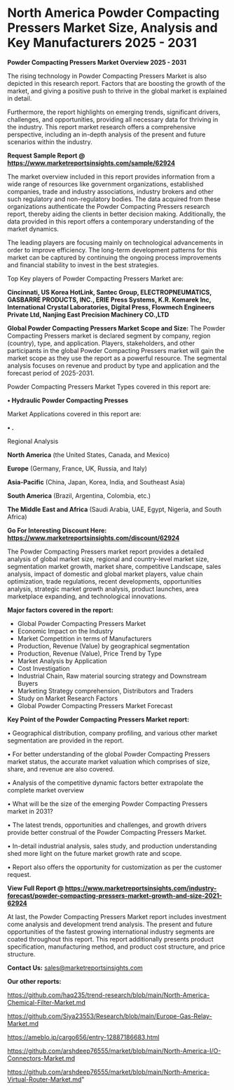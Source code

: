  # North America Powder Compacting Pressers Market Size, Analysis and Key Manufacturers 2025 - 2031

<Strong> Powder Compacting Pressers Market Overview 2025 - 2031</strong>

The rising technology in Powder Compacting Pressers Market is also depicted in this research report. Factors that are boosting the growth of the market, and giving a positive push to thrive in the global market is explained in detail.

Furthermore, the report highlights on emerging trends, significant drivers, challenges, and opportunities, providing all necessary data for thriving in the industry. This report market research offers a comprehensive perspective, including an in-depth analysis of the present and future scenarios within the industry.

<strong>Request Sample Report @ <a href=https://www.marketreportsinsights.com/sample/62924>https://www.marketreportsinsights.com/sample/62924</a></strong>

The market overview included in this report provides information from a wide range of resources like government organizations, established companies, trade and industry associations, industry brokers and other such regulatory and non-regulatory bodies. The data acquired from these organizations authenticate the Powder Compacting Pressers research report, thereby aiding the clients in better decision making. Additionally, the data provided in this report offers a contemporary understanding of the market dynamics.

The leading players are focusing mainly on technological advancements in order to improve efficiency. The long-term development patterns for this market can be captured by continuing the ongoing process improvements and financial stability to invest in the best strategies.

Top Key players of Powder Compacting Pressers Market are:

<strong>Cincinnati, US Korea HotLink, Santec Group, ELECTROPNEUMATICS, GASBARRE PRODUCTS, INC., ERIE Press Systems, K.R. Komarek Inc, International Crystal Laboratories, Digital Press, Flowmech Engineers Private Ltd, Nanjing East Precision Machinery CO.,LTD</strong>

<strong><b>Global Powder Compacting Pressers Market Scope and Size:</b></strong>
The Powder Compacting Pressers market is declared segment by company, region (country), type, and application. Players, stakeholders, and other participants in the global Powder Compacting Pressers market will gain the market scope as they use the report as a powerful resource. The segmental analysis focuses on revenue and product by type and application and the forecast period of 2025-2031.

Powder Compacting Pressers Market Types covered in this report are:

<strong>• Hydraulic Powder Compacting Presses</strong>

Market Applications covered in this report are:

<strong>• .</strong> 

Regional Analysis

<strong>North America</strong> (the United States, Canada, and Mexico)

<strong>Europe</strong> (Germany, France, UK, Russia, and Italy)

<strong>Asia-Pacific</strong> (China, Japan, Korea, India, and Southeast Asia)

<strong>South America</strong> (Brazil, Argentina, Colombia, etc.)

<strong>The Middle East and Africa</strong> (Saudi Arabia, UAE, Egypt, Nigeria, and South Africa)

<strong>Go For Interesting Discount Here: <a href=https://www.marketreportsinsights.com/discount/62924>https://www.marketreportsinsights.com/discount/62924</a></strong>

The Powder Compacting Pressers market report provides a detailed analysis of global market size, regional and country-level market size, segmentation market growth, market share, competitive Landscape, sales analysis, impact of domestic and global market players, value chain optimization, trade regulations, recent developments, opportunities analysis, strategic market growth analysis, product launches, area marketplace expanding, and technological innovations.

<strong><b>Major factors covered in the report:</b></strong>
<ul>
  <li>Global Powder Compacting Pressers Market </li>
  <li>Economic Impact on the Industry</li>
  <li>Market Competition in terms of Manufacturers</li>
  <li>Production, Revenue (Value) by geographical segmentation</li>
  <li>Production, Revenue (Value), Price Trend by Type</li>
  <li>Market Analysis by Application</li>
  <li>Cost Investigation</li>
  <li>Industrial Chain, Raw material sourcing strategy and Downstream Buyers</li>
  <li>Marketing Strategy comprehension, Distributors and Traders</li>
  <li>Study on Market Research Factors</li>
  <li>Global Powder Compacting Pressers Market Forecast</li>
</ul>

<strong><b>Key Point of the Powder Compacting Pressers Market report:</b></strong>

• Geographical distribution, company profiling, and various other market segmentation are provided in the report.

• For better understanding of the global Powder Compacting Pressers market status, the accurate market valuation which comprises of size, share, and revenue are also covered.

• Analysis of the competitive dynamic factors better extrapolate the complete market overview

• What will be the size of the emerging Powder Compacting Pressers market in 2031?

• The latest trends, opportunities and challenges, and growth drivers provide better construal of the Powder Compacting Pressers Market.

• In-detail industrial analysis, sales study, and production understanding shed more light on the future market growth rate and scope.

• Report also offers the opportunity for customization as per the customer request.

<strong><b>View Full Report @ <a href=https://www.marketreportsinsights.com/industry-forecast/powder-compacting-pressers-market-growth-and-size-2021-62924>https://www.marketreportsinsights.com/industry-forecast/powder-compacting-pressers-market-growth-and-size-2021-62924</a></b></strong>


At last, the Powder Compacting Pressers Market report includes investment come analysis and development trend analysis. The present and future opportunities of the fastest growing international industry segments are coated throughout this report. This report additionally presents product specification, manufacturing method, and product cost structure, and price structure.

<strong>Contact Us:</strong>
sales@marketreportsinsights.com

<strong>Our other reports:</strong>

<a href=https://github.com/haq235/trend-research/blob/main/North-America-Chemical-Filter-Market.md>https://github.com/haq235/trend-research/blob/main/North-America-Chemical-Filter-Market.md</a>

<a href=https://github.com/Siya23553/Research/blob/main/Europe-Gas-Relay-Market.md>https://github.com/Siya23553/Research/blob/main/Europe-Gas-Relay-Market.md</a>

<a href=https://ameblo.jp/cargo656/entry-12887186683.html>https://ameblo.jp/cargo656/entry-12887186683.html</a>

<a href=https://github.com/arshdeep76555/market/blob/main/North-America-I/O-Connectors-Market.md>https://github.com/arshdeep76555/market/blob/main/North-America-I/O-Connectors-Market.md</a>

<a href=https://github.com/arshdeep76555/market/blob/main/North-America-Virtual-Router-Market.md>https://github.com/arshdeep76555/market/blob/main/North-America-Virtual-Router-Market.md</a>"
